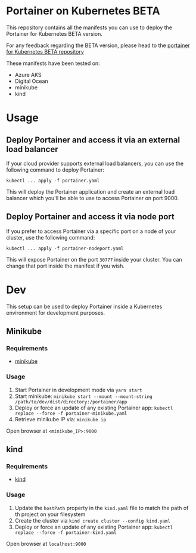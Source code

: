 # Portainer on Kubernetes BETA

This repository contains all the manifests you can use to deploy the Portainer for Kubernetes BETA version.

For any feedback regarding the BETA version, please head to the [portainer for Kubernetes BETA repository](https://github.com/portainer/kubernetes-beta)

These manifests have been tested on:

* Azure AKS
* Digital Ocean
* minikube
* kind

# Usage

## Deploy Portainer and access it via an external load balancer

If your cloud provider supports external load balancers, you can use the following command to deploy Portainer:

```
kubectl ... apply -f portainer.yaml
```

This will deploy the Portainer application and create an external load balancer which you'll be able to use to access Portainer on port 9000.

## Deploy Portainer and access it via node port

If you prefer to access Portainer via a specific port on a node of your cluster, use the following command:

```
kubectl ... apply -f portainer-nodeport.yaml
```

This will expose Portainer on the port `30777` inside your cluster. You can change that port inside the manifest if you wish.

# Dev

This setup can be used to deploy Portainer inside a Kubernetes environment for development purposes.

## Minikube

### Requirements

- [minikube](https://minikube.sigs.k8s.io/)

### Usage

1. Start Portainer in development mode via `yarn start`
2. Start minikube: `minikube start --mount --mount-string /path/to/dev/dist/directory:/portainer/app`
3. Deploy or force an update of any existing Portainer app: `kubectl replace --force -f portainer-minikube.yaml`
4. Retrieve minikube IP via: `minikube ip`

Open browser at `<minikube_IP>:9000`

## kind

### Requirements

- [kind](https://kind.sigs.k8s.io/)

### Usage

1. Update the `hostPath` property in the `kind.yaml` file to match the path of th project on your filesystem
2. Create the cluster via `kind create cluster --config kind.yaml`
3. Deploy or force an update of any existing Portainer app: `kubectl replace --force -f portainer-kind.yaml`

Open browser at `localhost:9000`

